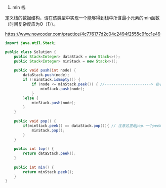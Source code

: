 

1. min 栈

定义栈的数据结构，请在该类型中实现一个能够得到栈中所含最小元素的min函数（时间复杂度应为O（1））。

https://www.nowcoder.com/practice/4c776177d2c04c2494f2555c9fcc1e49

```java
import java.util.Stack;

public class Solution {
    public Stack<Integer> dataStack = new Stack<>();
    public Stack<Integer> minStack = new Stack<>();
    
    public void push(int node) {
        dataStack.push(node);
        if (!minStack.isEmpty()) {
            if (node <= minStack.peek()) { //---------------------> 核心位置
                minStack.push(node);
            }
        }else {
            minStack.push(node);
        }
    }
    
    public void pop() {
        if(minStack.peek() == dataStack.pop()){ // 注意这里是pop.一个peek.判断相等才pop
            minStack.pop();
        }
    }
    
    public int top() {
        return dataStack.peek();
    }
    
    public int min() {
        return minStack.peek();
    }
}
```